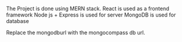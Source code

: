 The Project is done using MERN stack.
React is used as a frontend framework
Node js + Express is used for server
MongoDB is used for database

Replace the mongodburl with the mongocompass db url.
